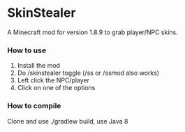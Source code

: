 # SkinStealer
A Minecraft mod for version 1.8.9 to grab player/NPC skins.

### How to use
1. Install the mod
2. Do /skinstealer toggle (/ss or /ssmod also works)
3. Left click the NPC/player
4. Click on one of the options

### How to compile
Clone and use ./gradlew build, use Java 8
